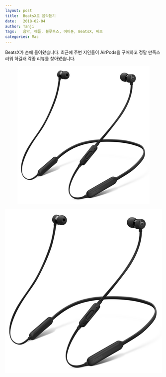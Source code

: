 ```yaml
---
layout: post
title:  BeatsX로 음악듣기
date:   2018-02-04
author: Tanji
Tags:   음악, 애플, 블루투스, 이어폰, BeatsX, 비츠
categories: Mac
---
```


BeatsX가 손에 들어왔습니다. 최근에 주변 지인들이 AirPods을 구매하고 정말 만족스러워 하길래 각종 리뷰를 찾아봤습니다.


<figure class="full">
<img src="/img/beatsx.png" alt="Mac">
</figure>

![BeatsX](/img/beatsx.png)
